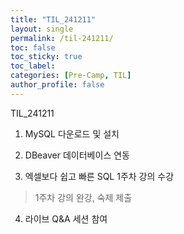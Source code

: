 ```yaml
---
title: "TIL_241211"
layout: single
permalink: /til-241211/
toc: false
toc_sticky: true
toc_label: 
categories: [Pre-Camp, TIL]
author_profile: false
---
```


TIL_241211

1. MySQL 다운로드 및 설치

2. DBeaver 데이터베이스 연동

3. 엑셀보다 쉽고 빠른 SQL 1주차 강의 수강
> 1주차 강의 완강, 숙제 제출

4. 라이브 Q&A 세션 참여